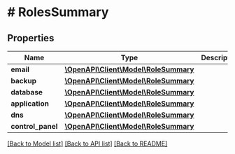# # RolesSummary

## Properties

Name | Type | Description | Notes
------------ | ------------- | ------------- | -------------
**email** | [**\OpenAPI\Client\Model\RoleSummary**](RoleSummary.md) |  | [optional]
**backup** | [**\OpenAPI\Client\Model\RoleSummary**](RoleSummary.md) |  | [optional]
**database** | [**\OpenAPI\Client\Model\RoleSummary**](RoleSummary.md) |  | [optional]
**application** | [**\OpenAPI\Client\Model\RoleSummary**](RoleSummary.md) |  | [optional]
**dns** | [**\OpenAPI\Client\Model\RoleSummary**](RoleSummary.md) |  | [optional]
**control_panel** | [**\OpenAPI\Client\Model\RoleSummary**](RoleSummary.md) |  | [optional]

[[Back to Model list]](../../README.md#models) [[Back to API list]](../../README.md#endpoints) [[Back to README]](../../README.md)
